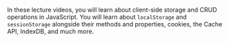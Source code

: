 In these lecture videos, you will learn about client-side storage and CRUD operations in JavaScript. You will learn about `localStorage` and `sessionStorage` alongside their methods and properties, cookies, the Cache API, IndexDB, and much more.